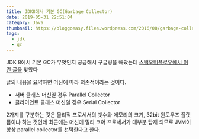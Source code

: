 ```yaml
---
title: JDK8에서 기본 GC(Garbage Collector)
date: 2019-05-31 22:51:04
category: Java
thumbnail: https://bloggceasy.files.wordpress.com/2016/08/garbage-collection.png
tags:
  - jdk
  - gc
---
```


JDK 8에서 기본 GC가 무엇인지 궁금해서 구글링을 해봤는데 [스택오버플로우에서 이런 글을](http://stackoverflow.com/questions/33206313/default-garbage-collector-for-java-8) 찾았다

글의 내용을 요약하면 머신에 따라 의존적이라는 것이다.

*  서버 클래스 머신일 경우 Parallel Collector
*  클라이언트 클래스 머신일 경우 Serial Collector

2가지를 구분하는 것은 물리적 프로세서의 갯수와 메모리의 크기, 32bit 윈도우즈 플랫폼이냐 하는 것인데
최근에는 머신에 멀티 코어 프로세서가 대부분 탑재 되므로 JVM이 항상 parallel collector를 선택한다고 한다.